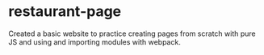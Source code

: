 # restaurant-page

Created a basic website to practice creating pages from scratch with pure JS and using and importing modules with webpack.
